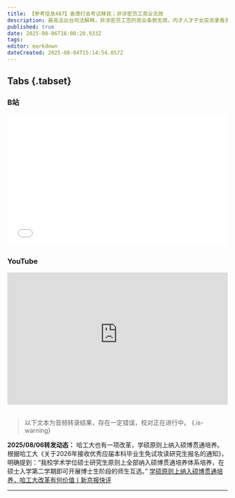 ```yaml
---
title: 【参考信息487】香港打击考试移民；非涉密员工竞业无效
description: 最高法出台司法解释，非涉密员工签的竞业条款无效。内才人才子女突击拿香港身份读香港本地公立大学人数激增，港府限制考试移民。北大全面取消绩点，华南理工研究生奖学金虚惊一场；男女升学比例分化，重男轻女的回旋镖；娃哈哈争产案，宗馥莉“先失一局”。支持宗馥莉的声音中有一股“嫡庶神教”。亚美尼亚政府与教会冲突升级，总理指责大主教有私生子。居然智家汪林朋身故，近期多名民营企业家坠亡，恐怕不仅仅是心理健康问题。
published: true
date: 2025-08-06T16:08:20.933Z
tags: 
editor: markdown
dateCreated: 2025-08-04T15:14:54.057Z
---
```


## Tabs {.tabset}
### B站
<div style="position: relative; padding: 30% 45%;">
<iframe style="position: absolute; width: 100%; height: 100%; left: 0; top: 0;" src="//player.bilibili.com/player.html?&bvid=BV1svhNzXEm1&page=1&as_wide=1&high_quality=1&danmaku=1&autoplay=0" scrolling="no" border="0" frameborder="no" framespacing="0" allowfullscreen="true"></iframe>
</div>

### YouTube
<div style="position: relative; padding: 30% 45%;">
<iframe style="position: absolute; top: 0; left: 0; width: 100%; height: 100%;" src="https://www.youtube-nocookie.com/embed/YouTubeVID" title="YouTube video player" frameborder="0" allow="accelerometer; autoplay; clipboard-write; encrypted-media; gyroscope; picture-in-picture" allowfullscreen></iframe>
</div>

## 

> 以下文本为音频转录结果，存在一定错误，校对正在进行中。
{.is-warning}

**2025/08/06转发动态：** 哈工大也有一项改革，学硕原则上纳入硕博贯通培养。根据哈工大《关于2026年接收优秀应届本科毕业生免试攻读研究生报名的通知》，明确提到：“我校学术学位硕士研究生原则上全部纳入硕博贯通培养体系培养，在硕士入学第二学期即可开展博士生阶段的师生互选。” [学硕原则上纳入硕博贯通培养，哈工大改革有何价值丨新京报快评](https://m.bjnews.com.cn/detail/1754291224168414.html)

---